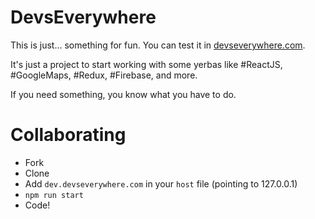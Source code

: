 # DevsEverywhere

This is just... something for fun. You can test it in [devseverywhere.com](https://devseverywhere.com).

It's just a project to start working with some yerbas like #ReactJS, #GoogleMaps, #Redux, #Firebase, and more.

If you need something, you know what you have to do.

# Collaborating
* Fork
* Clone
* Add `dev.devseverywhere.com` in your `host` file (pointing to 127.0.0.1)
* `npm run start`
* Code!
